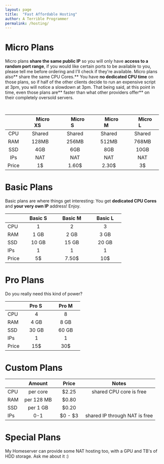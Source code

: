 ```yaml
---
layout: page
title:  "Fast Affordable Hosting"
author: A Terrible Programmer
permalink: /hosting/
---
```


# Micro Plans
Micro plans **share the same public IP** so you will only have **access to a random port range**, if you would like certain ports to be available to you, please tell me before ordering and I'll check if they're available.
Micro plans also** share the same CPU Cores.** You have **no dedicated CPU time** on those plans, so if half of the other clients decide to run an expensive script at 3pm, you will notice a slowdown at 3pm. That being said, at this point in time, even those plans are** faster than what other providers offer** on their completely oversold servers.

&nbsp;&nbsp;&nbsp;&nbsp;

|     &nbsp;&nbsp;&nbsp;&nbsp;  	| &nbsp;&nbsp;&nbsp;&nbsp;Micro XS&nbsp;&nbsp;&nbsp;&nbsp; 	| &nbsp;&nbsp;&nbsp;&nbsp;Micro S&nbsp;&nbsp;&nbsp;&nbsp; 	| &nbsp;&nbsp;&nbsp;&nbsp;Micro M&nbsp;&nbsp;&nbsp;&nbsp; 	| &nbsp;&nbsp;&nbsp;&nbsp;Micro L&nbsp;&nbsp;&nbsp;&nbsp; 	|
|:-----:	|:--------:	|:-------:	|:-------:	|:-------:	|
| CPU   	|  Shared  	|  Shared 	|  Shared 	|  Shared 	|
| RAM   	|   128MB  	|  256MB  	|  512MB  	|  768MB  	|
| SSD   	|    4GB   	|   6GB   	|   8GB   	|   10GB  	|
| IPs   	|    NAT   	|   NAT   	|   NAT   	|   NAT   	|
| Price 	|    1$    	|  1.60$  	|  2.30$  	|    3$   	|


# Basic Plans
Basic plans are where things get interesting: You get **dedicated CPU Cores** and **your very own IP** address! Enjoy.

| &nbsp;&nbsp;&nbsp;&nbsp;| &nbsp;&nbsp;&nbsp;&nbsp;Basic S&nbsp;&nbsp;&nbsp;&nbsp;        | &nbsp;&nbsp;&nbsp;&nbsp;Basic M&nbsp;&nbsp;&nbsp;&nbsp; | &nbsp;&nbsp;&nbsp;&nbsp;Basic L&nbsp;&nbsp;&nbsp;&nbsp; | 
|:-------------| :-------------: |:-------------:| :-------------:|
|CPU | 1 | 2 | 3 |
|RAM| 1 GB | 2 GB      |   3 GB | 
|SSD | 10 GB |15 GB | 20 GB | 
|IPs | 1 | 1  |1|
|Price | 5$ | 7.50$  | 10$| 

# Pro Plans
Do you really need this kind of power?

|&nbsp;&nbsp;&nbsp;&nbsp; | &nbsp;&nbsp;&nbsp;&nbsp;Pro S &nbsp;&nbsp;&nbsp;&nbsp;       | &nbsp;&nbsp;&nbsp;&nbsp;Pro M&nbsp;&nbsp;&nbsp;&nbsp; |
|:-------------| :-------------: |:-------------:| 
|CPU | 4 | 8 |
|RAM| 4 GB | 8 GB | 
|SSD | 30 GB | 60 GB | 
|IPs | 1 | 1  |
|Price | 15$ | 30$  |

# Custom Plans


| &nbsp;&nbsp;&nbsp;&nbsp;| &nbsp;&nbsp;&nbsp;&nbsp;Amount&nbsp;&nbsp;&nbsp;&nbsp;        | &nbsp;&nbsp;&nbsp;&nbsp;Price&nbsp;&nbsp;&nbsp;&nbsp; | &nbsp;&nbsp;&nbsp;&nbsp;Notes&nbsp;&nbsp;&nbsp;&nbsp; |
|:-------------| :-------------: |:-------------:| :-------------:| 
|CPU | per core | $2.25 | shared CPU core is free|
|RAM| per 128 MB | $0.80 | |
|SSD | per 1 GB | $0.20 | |
|IPs | 0-1 | $0 - $3  | shared IP through NAT is free |



# Special Plans

My Homeserver can provide some NAT hosting too, with a GPU and TB's of HDD storage. Ask me about it :)